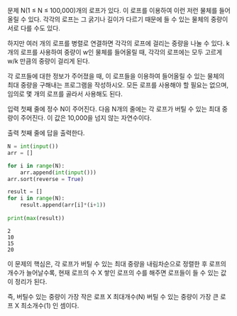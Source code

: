 문제
N(1 ≤ N ≤ 100,000)개의 로프가 있다. 이 로프를 이용하여 이런 저런 물체를 들어올릴 수 있다. 각각의 로프는 그 굵기나 길이가 다르기 때문에 들 수 있는 물체의 중량이 서로 다를 수도 있다.

하지만 여러 개의 로프를 병렬로 연결하면 각각의 로프에 걸리는 중량을 나눌 수 있다. k개의 로프를 사용하여 중량이 w인 물체를 들어올릴 때, 각각의 로프에는 모두 고르게 w/k 만큼의 중량이 걸리게 된다.

각 로프들에 대한 정보가 주어졌을 때, 이 로프들을 이용하여 들어올릴 수 있는 물체의 최대 중량을 구해내는 프로그램을 작성하시오. 모든 로프를 사용해야 할 필요는 없으며, 임의로 몇 개의 로프를 골라서 사용해도 된다.

입력
첫째 줄에 정수 N이 주어진다. 다음 N개의 줄에는 각 로프가 버틸 수 있는 최대 중량이 주어진다. 이 값은 10,000을 넘지 않는 자연수이다.

출력
첫째 줄에 답을 출력한다.


```python
N = int(input())
arr = []

for i in range(N):
    arr.append(int(input()))
arr.sort(reverse = True)

result = []
for i in range(N):
    result.append(arr[i]*(i+1))
    
print(max(result))
```

    2
    10
    15
    20


이 문제의 핵심은, 
각 로프가 버틸 수 있는 최대 중량을 내림차순으로 정렬한 후 로프의 개수가 늘어날수록,
현재 로프의 수 X 쌓인 로프의 수를 해주면 로프들이 들 수 있는 값이 정리가 된다.

즉, 버틸수 있는 중량이 가장 작은 로프 X 최대개수(N)
버틸 수 있는 중량이 가장 큰 로프 X 최소개수(1)
인 셈이다.
